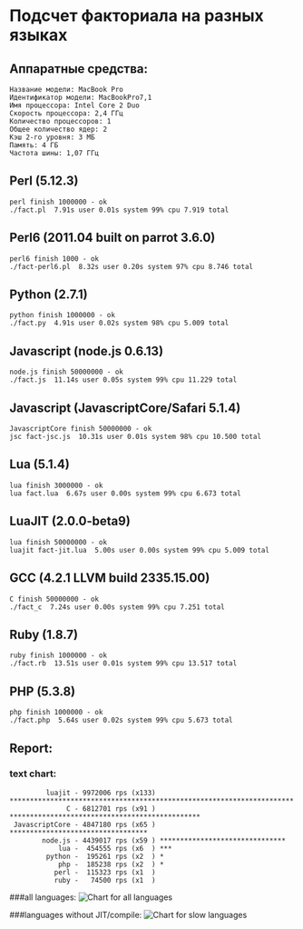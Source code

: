 Подсчет факториала на разных языках
===================================

Аппаратные средства:
--------------------

    Название модели: MacBook Pro
    Идентификатор модели: MacBookPro7,1
    Имя процессора: Intel Core 2 Duo
    Скорость процессора: 2,4 ГГц
    Количество процессоров: 1
    Общее количество ядер: 2
    Кэш 2-го уровня: 3 МБ
    Память: 4 ГБ
    Частота шины: 1,07 ГГц

Perl (5.12.3)
--------------

    perl finish 1000000 - ok
    ./fact.pl  7.91s user 0.01s system 99% cpu 7.919 total

Perl6 (2011.04 built on parrot 3.6.0)
-------------------------------------

    perl6 finish 1000 - ok
    ./fact-perl6.pl  8.32s user 0.20s system 97% cpu 8.746 total

Python (2.7.1)
--------------

    python finish 1000000 - ok
    ./fact.py  4.91s user 0.02s system 98% cpu 5.009 total

Javascript (node.js 0.6.13)
---------------------------

    node.js finish 50000000 - ok
    ./fact.js  11.14s user 0.05s system 99% cpu 11.229 total

Javascript (JavascriptCore/Safari 5.1.4)
---------------------------

    JavascriptCore finish 50000000 - ok
    jsc fact-jsc.js  10.31s user 0.01s system 98% cpu 10.500 total

Lua (5.1.4)
-----------

    lua finish 3000000 - ok
    lua fact.lua  6.67s user 0.00s system 99% cpu 6.673 total

LuaJIT (2.0.0-beta9)
--------------------

    lua finish 50000000 - ok
    luajit fact-jit.lua  5.00s user 0.00s system 99% cpu 5.009 total

GCC (4.2.1 LLVM build 2335.15.00)
---------------------------------

    C finish 50000000 - ok
    ./fact_c  7.24s user 0.00s system 99% cpu 7.251 total

Ruby (1.8.7)
------------

    ruby finish 1000000 - ok
    ./fact.rb  13.51s user 0.01s system 99% cpu 13.517 total

PHP (5.3.8)
-----------

    php finish 1000000 - ok
    ./fact.php  5.64s user 0.02s system 99% cpu 5.673 total

Report:
-------

### text chart:
             luajit - 9972006 rps (x133) **********************************************************************
                  C - 6812701 rps (x91 ) ***********************************************
     JavascriptCore - 4847180 rps (x65 ) **********************************
            node.js - 4439017 rps (x59 ) *******************************
                lua -  454555 rps (x6  ) ***
             python -  195261 rps (x2  ) *
                php -  185238 rps (x2  ) *
               perl -  115323 rps (x1  )
               ruby -   74500 rps (x1  )

###all languages:
![Chart for all languages](https://chart.googleapis.com/chart?cht=bhs&chs=800x200&chd=t%3A9972006%2C6812701%2C4847180%2C4439017%2C454555%2C195261%2C185238%2C115323%2C74500&chco=4d89f9&chbh=15&chds=0,9972006.58311987&chxt=x,y,r&chxl=1%3A%7Cruby%7Cperl%7Cphp%7Cpython%7Clua%7Cnode.js%7CJavascriptCore%7CC%7Cluajit%7C2%3A%7C74500%20rps%7C115323%20rps%7C185238%20rps%7C195261%20rps%7C454555%20rps%7C4439017%20rps%7C4847180%20rps%7C6812701%20rps%7C9972006%20rps%7C0%3A%7C0%20%25%7C10%20%25%7C20%20%25%7C30%20%25%7C40%20%25%7C50%20%25%7C60%20%25%7C70%20%25%7C80%20%25%7C90%20%25%7C100%20%25)

###languages without JIT/compile:
![Chart for slow languages](https://chart.googleapis.com/chart?cht=bhs&chs=800x130&chd=t%3A454555%2C195261%2C185238%2C115323%2C74500&chco=4d89f9&chbh=15&chds=0,454555.854232423&chxt=x,y,r&chxl=1%3A%7Cruby%7Cperl%7Cphp%7Cpython%7Clua%7C2%3A%7C74500%20rps%7C115323%20rps%7C185238%20rps%7C195261%20rps%7C454555%20rps%7C0%3A%7C0%20%25%7C10%20%25%7C20%20%25%7C30%20%25%7C40%20%25%7C50%20%25%7C60%20%25%7C70%20%25%7C80%20%25%7C90%20%25%7C100%20%25)